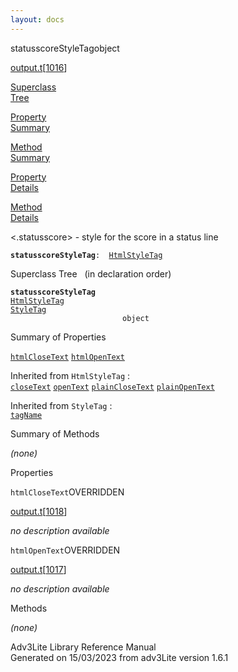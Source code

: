 ```yaml
---
layout: docs
---
```

<span class="title">statusscoreStyleTag</span><span class="type">object</span>

[output.t](../file/output.t.html)\[[1016](../source/output.t.html#1016)\]

[Superclass  
Tree](#_SuperClassTree_)

[Property  
Summary](#_PropSummary_)

[Method  
Summary](#_MethodSummary_)

[Property  
Details](#_Properties_)

[Method  
Details](#_Methods_)



\<.statusscore\> - style for the score in a status line

**`statusscoreStyleTag`**` :   `[`HtmlStyleTag`](../object/HtmlStyleTag.html)



<span id="_SuperClassTree_"></span>



<span class="hdln">Superclass Tree</span>   (in declaration order)



**`statusscoreStyleTag`**  
[`HtmlStyleTag`](../object/HtmlStyleTag.html)  
[`StyleTag`](../object/StyleTag.html)  
`                         object`  
<span id="_PropSummary_"></span>



<span class="hdln">Summary of Properties</span>  



[`htmlCloseText`](#htmlCloseText) [`htmlOpenText`](#htmlOpenText)

Inherited from `HtmlStyleTag` :  
[`closeText`](../object/HtmlStyleTag.html#closeText) [`openText`](../object/HtmlStyleTag.html#openText) [`plainCloseText`](../object/HtmlStyleTag.html#plainCloseText) [`plainOpenText`](../object/HtmlStyleTag.html#plainOpenText)

Inherited from `StyleTag` :  
[`tagName`](../object/StyleTag.html#tagName)

<span id="_MethodSummary_"></span>



<span class="hdln">Summary of Methods</span>  


*(none)* <span id="_Properties_"></span>



<span class="hdln">Properties</span>  



<span id="htmlCloseText"></span>

`htmlCloseText`<span class="rem">OVERRIDDEN</span>

[output.t](../file/output.t.html)\[[1018](../source/output.t.html#1018)\]



*no description available*



<span id="htmlOpenText"></span>

`htmlOpenText`<span class="rem">OVERRIDDEN</span>

[output.t](../file/output.t.html)\[[1017](../source/output.t.html#1017)\]



*no description available*



<span id="_Methods_"></span>



<span class="hdln">Methods</span>  



*(none)*



Adv3Lite Library Reference Manual  
Generated on 15/03/2023 from adv3Lite version 1.6.1


